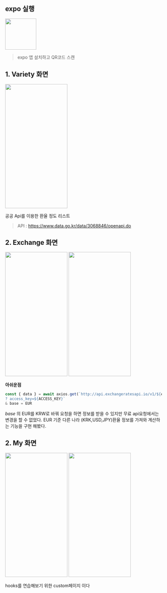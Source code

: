 
 ## expo 실행

<img src="https://user-images.githubusercontent.com/38012855/141279723-b0ef895c-cfa6-41e3-9354-5c6ab979dcf3.JPG" width="100" height="100"/>

>expo 앱 설치하고 QR코드 스캔

## 1. Variety 화면
  
 <img src="https://user-images.githubusercontent.com/38012855/146497895-69cc8c3f-5e9c-4bbd-9e42-3bb1fd6e2d77.png" width="200" height="400"/>


공공 Api를 이용한 환율 정도 리스트 
> API : https://www.data.go.kr/data/3068846/openapi.do

## 2. Exchange 화면 
 <img src="https://user-images.githubusercontent.com/38012855/146504867-4892e451-e6e7-40e0-964b-3c94e1b20f66.png" width="200" height="400"/>
 <img src="https://user-images.githubusercontent.com/38012855/146504439-a627bce3-6048-41db-bad5-42e22004efca.png" width="200" height="400"/>

<br>

__아쉬운점__
 ```js
 const { data } = await axios.get(`http://api.exchangeratesapi.io/v1/${endpoint}
 ? access_key=${ACCESS_KEY}`
 & base = EUR
 ```
 _base_ 의 EUR를 KRW로 바꿔 요청을 하면 정보를 받을 수 있지만 
 무료 api요청에서는 변경을 할 수 없었다.
 EUR 기준 다른 나라 (KRK,USD,JPY)환율 정보를 가져와 계산하는 기능을 구현 해봤다.
 
## 2. My 화면 
<img src="https://user-images.githubusercontent.com/38012855/146504915-3757776d-3fdf-4eb7-8190-4e1654d4dbad.jpg" width="200" height="400"/>
<img src="https://user-images.githubusercontent.com/38012855/146504472-45789eb6-6307-49c6-9d2d-3f73a5cccf07.jpg" width="200" height="400"/>

hooks를 연습해보기 위한 custom페이지 이다 

